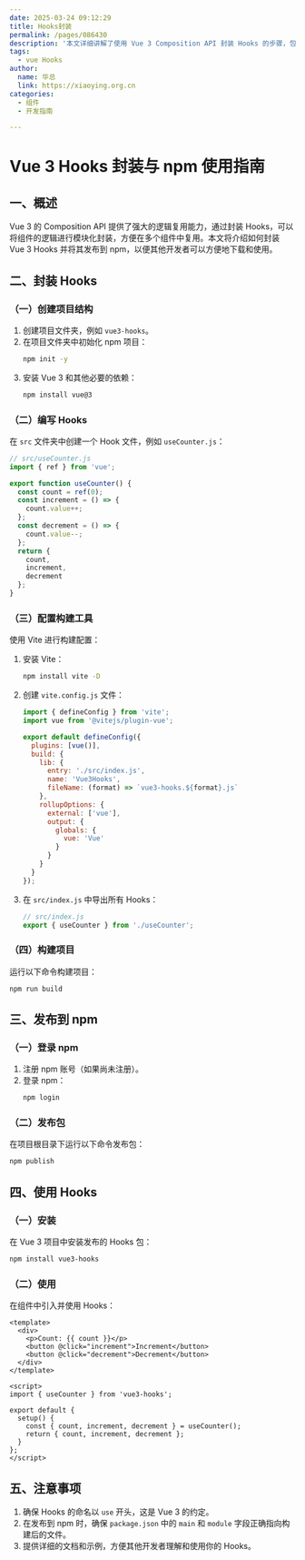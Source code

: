 ```yaml
---
date: 2025-03-24 09:12:29
title: Hooks封装
permalink: /pages/086430
description: '本文详细讲解了使用 Vue 3 Composition API 封装 Hooks 的步骤，包括项目初始化、编写 Hooks、配置构建工具、构建项目、发布到 npm 以及在其他项目中安装使用的方法。文中还强调了命名规范和发布时的关键配置，旨在帮助开发者方便地复用组件逻辑并共享代码。'
tags:
  - vue Hooks
author:
  name: 华总
  link: https://xiaoying.org.cn
categories:
  - 组件
  - 开发指南

---
```






# Vue 3 Hooks 封装与 npm 使用指南

## 一、概述

Vue 3 的 Composition API 提供了强大的逻辑复用能力，通过封装 Hooks，可以将组件的逻辑进行模块化封装，方便在多个组件中复用。本文将介绍如何封装 Vue 3 Hooks 并将其发布到 npm，以便其他开发者可以方便地下载和使用。

## 二、封装 Hooks

### （一）创建项目结构

1. 创建项目文件夹，例如 `vue3-hooks`。
2. 在项目文件夹中初始化 npm 项目：
   ```bash
   npm init -y
   ```
3. 安装 Vue 3 和其他必要的依赖：
   ```bash
   npm install vue@3
   ```

### （二）编写 Hooks

在 `src` 文件夹中创建一个 Hook 文件，例如 `useCounter.js`：

```javascript
// src/useCounter.js
import { ref } from 'vue';

export function useCounter() {
  const count = ref(0);
  const increment = () => {
    count.value++;
  };
  const decrement = () => {
    count.value--;
  };
  return {
    count,
    increment,
    decrement
  };
}
```

### （三）配置构建工具

使用 Vite 进行构建配置：

1. 安装 Vite：
   ```bash
   npm install vite -D
   ```
2. 创建 `vite.config.js` 文件：
   ```javascript
   import { defineConfig } from 'vite';
   import vue from '@vitejs/plugin-vue';
   
   export default defineConfig({
     plugins: [vue()],
     build: {
       lib: {
         entry: './src/index.js',
         name: 'Vue3Hooks',
         fileName: (format) => `vue3-hooks.${format}.js`
       },
       rollupOptions: {
         external: ['vue'],
         output: {
           globals: {
             vue: 'Vue'
           }
         }
       }
     }
   });
   ```

3. 在 `src/index.js` 中导出所有 Hooks：
   ```javascript
   // src/index.js
   export { useCounter } from './useCounter';
   ```

### （四）构建项目

运行以下命令构建项目：
```bash
npm run build
```

## 三、发布到 npm

### （一）登录 npm

1. 注册 npm 账号（如果尚未注册）。
2. 登录 npm：
   ```bash
   npm login
   ```

### （二）发布包

在项目根目录下运行以下命令发布包：
```bash
npm publish
```

## 四、使用 Hooks

### （一）安装

在 Vue 3 项目中安装发布的 Hooks 包：
```bash
npm install vue3-hooks
```

### （二）使用

在组件中引入并使用 Hooks：

```vue
<template>
  <div>
    <p>Count: {{ count }}</p>
    <button @click="increment">Increment</button>
    <button @click="decrement">Decrement</button>
  </div>
</template>

<script>
import { useCounter } from 'vue3-hooks';

export default {
  setup() {
    const { count, increment, decrement } = useCounter();
    return { count, increment, decrement };
  }
};
</script>
```

## 五、注意事项

1. 确保 Hooks 的命名以 `use` 开头，这是 Vue 3 的约定。
2. 在发布到 npm 时，确保 `package.json` 中的 `main` 和 `module` 字段正确指向构建后的文件。
3. 提供详细的文档和示例，方便其他开发者理解和使用你的 Hooks。

